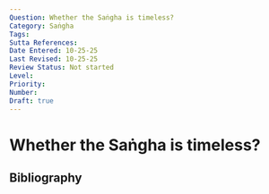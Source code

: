 ```yaml
---
Question: Whether the Saṅgha is timeless?
Category: Saṅgha
Tags: 
Sutta References: 
Date Entered: 10-25-25
Last Revised: 10-25-25
Review Status: Not started
Level: 
Priority: 
Number: 
Draft: true
---
```


# Whether the Saṅgha is timeless?

## Bibliography

<!-- 

Notes:



-->